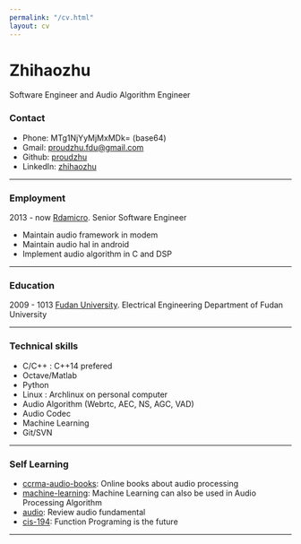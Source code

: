 ```yaml
---
permalink: "/cv.html"
layout: cv
---
```


# Zhihaozhu

Software Engineer and Audio Algorithm Engineer

### Contact

* Phone: MTg1NjYyMjMxMDk= (base64)
* Gmail: proudzhu.fdu@gmail.com
* Github: [proudzhu][github-link]
* LinkedIn: [zhihaozhu][linkedin-link]

---
### Employment

2013 - now  [Rdamicro][rda]. Senior Software Engineer

* Maintain audio framework in modem
* Maintain audio hal in android
* Implement audio algorithm in C and DSP

---
### Education

2009 - 1013  [Fudan University][fudan]. Electrical Engineering Department of Fudan University

---
### Technical skills

* C/C++ : C++14 prefered
* Octave/Matlab
* Python
* Linux : Archlinux on personal computer
* Audio Algorithm (Webrtc, AEC, NS, AGC, VAD)
* Audio Codec
* Machine Learning
* Git/SVN

---
### Self Learning
* [ccrma-audio-books][ccrma]: Online books about audio processing
* [machine-learning][stanford-ml]: Machine Learning can also be used in Audio Processing Algorithm
* [audio][stanford-audio]: Review audio fundamental
* [cis-194][cis194]: Function Programing is the future

---
[github-link]: https://github.com/proudzhu
[linkedin-link]: http://www.linkedin.com/in/zhihaozhu
[rda]: http://rdamicro.com
[fudan]: http://www.fudan.edu.cn
[ccrma]: https://ccrma.stanford.edu/~jos/
[stanford-ml]: https://www.coursera.org/learn/machine-learning
[stanford-audio]: https://www.coursera.org/course/audio
[cis194]: https://www.seas.upenn.edu/~cis194/lectures.html
